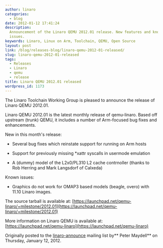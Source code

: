 ```yaml
---
author: linaro
categories:
  - blog
date: 2012-01-12 17:41:24
description:
  Announcement of the Linaro QEMU 2012.01 release. New features and known
  issues.
keywords: Linaro, Linux on Arm, Toolchain, QEMU, Open Source
layout: post
link: /blog/releases-blog/linaro-qemu-2012-01-released/
slug: linaro-qemu-2012-01-released
tags:
  - Releases
  - Linaro
  - qemu
  - release
title: Linaro QEMU 2012.01 released
wordpress_id: 1173
---
```


The Linaro Toolchain Working Group is pleased to announce the release of Linaro QEMU 2012.01.

Linaro QEMU 2012.01 is the latest monthly release of qemu-linaro. Based off upstream (trunk) QEMU, it includes a number of Arm-focused bug fixes and enhancements.

New in this month's release:

- Several bug fixes which reinstate support for running on Arm hosts

- Support for previously missing \*xattr syscalls in usermode emulation

- A (dummy) model of the L2x0/PL310 L2 cache contrnoller (thanks to Rob Herring and Mark Langsdorf of Calxeda)

Known issues:

- Graphics do not work for OMAP3 based models (beagle, overo) with 11.10 Linaro images.

The source tarball is available at:
[https://launchpad.net/qemu-linaro/+milestone/2012.01](https://launchpad.net/qemu-linaro/+milestone/2012.01)

More information on Linaro QEMU is available at:
[https://launchpad.net/qemu-linaro](https://launchpad.net/qemu-linaro)

Originally posted to the [linaro-announce](http://lists.linaro.org/pipermail/linaro-toolchain/2012-January/002017.html) mailing list by** Peter Maydell** on Thursday, January 12, 2012.
